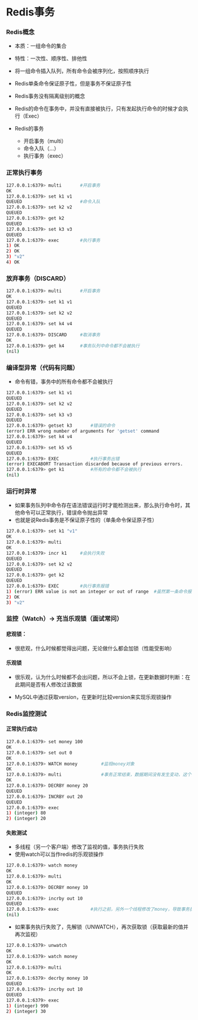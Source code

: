 # Redis事务

### Redis概念

- 本质：一组命令的集合
- 特性：一次性、顺序性、排他性
- 将一组命令插入队列，所有命令会被序列化，按照顺序执行

- Redis单条命令保证原子性，但是事务不保证原子性
- Redis事务没有隔离级别的概念
- Redis的命令在事务中，并没有直接被执行，只有发起执行命令的时候才会执行（Exec）

- Redis的事务
  - 开启事务（multi）
  - 命令入队（...）
  - 执行事务（exec）



### 正常执行事务

```bash
127.0.0.1:6379> multi		#开启事务
OK
127.0.0.1:6379> set k1 v1
QUEUED						#命令入队
127.0.0.1:6379> set k2 v2
QUEUED
127.0.0.1:6379> get k2
QUEUED
127.0.0.1:6379> set k3 v3
QUEUED
127.0.0.1:6379> exec		#执行事务
1) OK
2) OK
3) "v2"
4) OK
```



### 放弃事务（DISCARD）

```bash
127.0.0.1:6379> multi		#开启事务
OK
127.0.0.1:6379> set k1 v1
QUEUED
127.0.0.1:6379> set k2 v2
QUEUED
127.0.0.1:6379> set k4 v4
QUEUED
127.0.0.1:6379> DISCARD		#取消事务
OK
127.0.0.1:6379> get k4		#事务队列中命令都不会被执行
(nil)
```



### 编译型异常（代码有问题）

- 命令有错，事务中的所有命令都不会被执行

```bash
127.0.0.1:6379> set k1 v1
QUEUED
127.0.0.1:6379> set k2 v2
QUEUED
127.0.0.1:6379> set k3 v3
QUEUED
127.0.0.1:6379> getset k3		#错误的命令
(error) ERR wrong number of arguments for 'getset' command
127.0.0.1:6379> set k4 v4
QUEUED
127.0.0.1:6379> set k5 v5
QUEUED
127.0.0.1:6379> EXEC			#执行事务出错
(error) EXECABORT Transaction discarded because of previous errors.
127.0.0.1:6379> get k1			#所有的命令都不会被执行
(nil)
```



### 运行时异常

- 如果事务队列中命令存在语法错误运行时才能检测出来，那么执行命令时，其他命令可以正常执行，错误命令抛出异常
- 也就是说Redis事务是不保证原子性的（单条命令保证原子性）

```bash
127.0.0.1:6379> set k1 "v1"
OK
127.0.0.1:6379> multi
OK
127.0.0.1:6379> incr k1		#会执行失败
QUEUED
127.0.0.1:6379> set k2 v2
QUEUED
127.0.0.1:6379> get k2
QUEUED
127.0.0.1:6379> EXEC		#执行事务报错
1) (error) ERR value is not an integer or out of range	#虽然第一条命令报错了，但事务依旧正常执行了
2) OK
3) "v2"
```



### 监控（Watch）-> 充当乐观锁（面试常问）

#### 悲观锁：

- 很悲观，什么时候都觉得出问题，无论做什么都会加锁（性能受影响）

#### 乐观锁

- 很乐观，认为什么时候都不会出问题，所以不会上锁，在更新数据时判断：在此期间是否有人修改过该数据

- MySQL中通过获取version，在更新时比较version来实现乐观锁操作



### Redis监控测试

#### 正常执行成功

```bash
127.0.0.1:6379> set money 100
OK
127.0.0.1:6379> set out 0
OK
127.0.0.1:6379> WATCH money			#监视money对象
OK
127.0.0.1:6379> multi				#事务正常结束，数据期间没有发生变动，这个时候就正常执行成功
OK
127.0.0.1:6379> DECRBY money 20
QUEUED
127.0.0.1:6379> INCRBY out 20
QUEUED
127.0.0.1:6379> exec
1) (integer) 80
2) (integer) 20
```



#### 失败测试

- 多线程（另一个客户端）修改了监视的值，事务执行失败
- 使用watch可以当作redis的乐观锁操作

```bash
127.0.0.1:6379> watch money
OK
127.0.0.1:6379> multi
OK
127.0.0.1:6379> DECRBY money 10
QUEUED
127.0.0.1:6379> incrby out 10
QUEUED
127.0.0.1:6379> exec			#执行之前，另外一个线程修改了money，导致事务执行失败
(nil)
```



- 如果事务执行失败了，先解锁（UNWATCH），再次获取锁（获取最新的值并再次监视）

```bash
127.0.0.1:6379> unwatch
OK
127.0.0.1:6379> watch money
OK
127.0.0.1:6379> multi
OK
127.0.0.1:6379> decrby money 10
QUEUED
127.0.0.1:6379> incrby out 10
QUEUED
127.0.0.1:6379> exec
1) (integer) 990
2) (integer) 30
```

